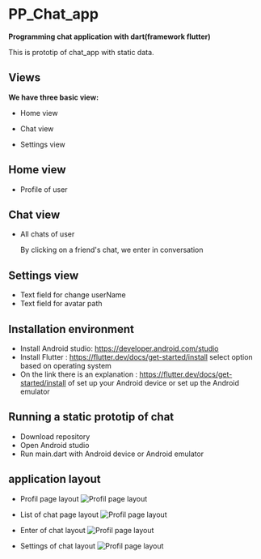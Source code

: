 # PP_Chat_app
**Programming chat application with dart(framework flutter)** 

This is prototip of chat_app with static data.

## Views

**We have three basic view:**  

  - Home view 

  - Chat view 

  - Settings view

## Home view

  - Profile of user 

## Chat view

  - All chats of user 
    
    By clicking on a friend's chat, we enter in conversation
    
## Settings view 
  
  - Text field for change userName
  - Text field for avatar path

## Installation environment
  - Install Android studio: https://developer.android.com/studio
  - Install Flutter : https://flutter.dev/docs/get-started/install 
    select option based on operating system
  - On the link there is an explanation : https://flutter.dev/docs/get-started/install
    of set up your Android device or set up the Android emulator

## Running a static prototip of chat 
  - Download repository
  - Open Android studio 
  - Run main.dart with Android device or Android emulator
 
## application layout
 - Profil page layout 
 ![Profil page layout](https://github.com/matf-pp/2020_Ps4Flutter/blob/master/chat_app/screenOfApp/Screenshot_1589078374.png?raw=true)
 
 - List of chat page layout 
 ![Profil page layout](https://github.com/matf-pp/2020_Ps4Flutter/blob/master/chat_app/screenOfApp/Screenshot_1589078370.png?raw=true)

- Enter of chat layout 
 ![Profil page layout](https://github.com/matf-pp/2020_Ps4Flutter/blob/master/chat_app/screenOfApp/Screenshot_1589078382.png?raw=true)
 
 - Settings of chat layout 
 ![Profil page layout](https://github.com/matf-pp/2020_Ps4Flutter/blob/master/chat_app/screenOfApp/Screenshot_1589078387.png?raw=true)
